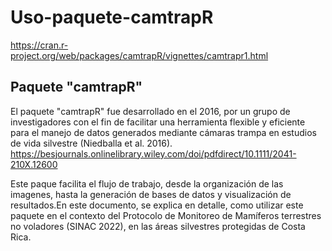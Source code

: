 # Uso-paquete-camtrapR
https://cran.r-project.org/web/packages/camtrapR/vignettes/camtrapr1.html
## Paquete "camtrapR"

El paquete "camtrapR" fue desarrollado en el 2016, por un grupo de investigadores con el fin de facilitar una herramienta flexible y eficiente para el manejo de datos generados mediante cámaras trampa en estudios de vida silvestre (Niedballa et al. 2016). <https://besjournals.onlinelibrary.wiley.com/doi/pdfdirect/10.1111/2041-210X.12600>

Este paque facilita el flujo de trabajo, desde la organización de las imagenes, hasta la generación de bases de datos y visualización de resultados.En este documento, se explica en detalle, como utilizar este paquete en el contexto del Protocolo de Monitoreo de Mamíferos terrestres no voladores (SINAC 2022), en las áreas silvestres protegidas de Costa Rica.
